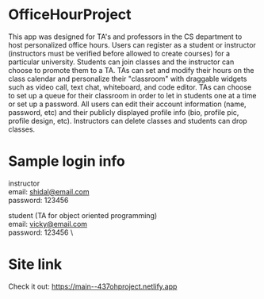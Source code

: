 # OfficeHourProject

This app was designed for TA's and professors in the CS department to host personalized office hours. Users can register as a student or instructor (instructors must be verified before allowed to create courses) for a particular university. Students can join classes and the instructor can choose to promote them to a TA. TAs can set and modify their hours on the class calendar and personalize their "classroom" with draggable widgets such as video call, text chat, whiteboard, and code editor. TAs can choose to set up a queue for their classroom in order to let in students one at a time or set up a password. All users can edit their account information (name, password, etc) and their publicly displayed profile info (bio, profile pic, profile design, etc). Instructors can delete classes and students can drop classes.

# Sample login info
instructor \
email: shidal@email.com \
password: 123456

student (TA for object oriented programming) \
email: vicky@email.com \
password: 123456 \

# Site link

Check it out: https://main--437ohproject.netlify.app
